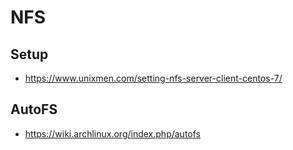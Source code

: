 # NFS


## Setup

- https://www.unixmen.com/setting-nfs-server-client-centos-7/


## AutoFS

- https://wiki.archlinux.org/index.php/autofs
